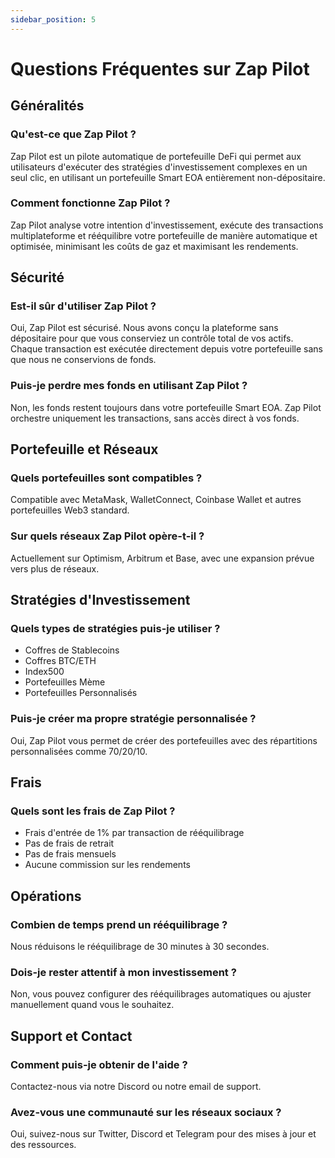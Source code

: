 ```yaml
---
sidebar_position: 5
---
```


# Questions Fréquentes sur Zap Pilot

## Généralités

### Qu'est-ce que Zap Pilot ?

Zap Pilot est un pilote automatique de portefeuille DeFi qui permet aux utilisateurs d'exécuter des
stratégies d'investissement complexes en un seul clic, en utilisant un portefeuille Smart EOA
entièrement non-dépositaire.

### Comment fonctionne Zap Pilot ?

Zap Pilot analyse votre intention d'investissement, exécute des transactions multiplateforme et
rééquilibre votre portefeuille de manière automatique et optimisée, minimisant les coûts de gaz et
maximisant les rendements.

## Sécurité

### Est-il sûr d'utiliser Zap Pilot ?

Oui, Zap Pilot est sécurisé. Nous avons conçu la plateforme sans dépositaire pour que vous
conserviez un contrôle total de vos actifs. Chaque transaction est exécutée directement depuis votre
portefeuille sans que nous ne conservions de fonds.

### Puis-je perdre mes fonds en utilisant Zap Pilot ?

Non, les fonds restent toujours dans votre portefeuille Smart EOA. Zap Pilot orchestre uniquement
les transactions, sans accès direct à vos fonds.

## Portefeuille et Réseaux

### Quels portefeuilles sont compatibles ?

Compatible avec MetaMask, WalletConnect, Coinbase Wallet et autres portefeuilles Web3 standard.

### Sur quels réseaux Zap Pilot opère-t-il ?

Actuellement sur Optimism, Arbitrum et Base, avec une expansion prévue vers plus de réseaux.

## Stratégies d'Investissement

### Quels types de stratégies puis-je utiliser ?

- Coffres de Stablecoins
- Coffres BTC/ETH
- Index500
- Portefeuilles Mème
- Portefeuilles Personnalisés

### Puis-je créer ma propre stratégie personnalisée ?

Oui, Zap Pilot vous permet de créer des portefeuilles avec des répartitions personnalisées comme
70/20/10.

## Frais

### Quels sont les frais de Zap Pilot ?

- Frais d'entrée de 1% par transaction de rééquilibrage
- Pas de frais de retrait
- Pas de frais mensuels
- Aucune commission sur les rendements

## Opérations

### Combien de temps prend un rééquilibrage ?

Nous réduisons le rééquilibrage de 30 minutes à 30 secondes.

### Dois-je rester attentif à mon investissement ?

Non, vous pouvez configurer des rééquilibrages automatiques ou ajuster manuellement quand vous le
souhaitez.

## Support et Contact

### Comment puis-je obtenir de l'aide ?

Contactez-nous via notre Discord ou notre email de support.

### Avez-vous une communauté sur les réseaux sociaux ?

Oui, suivez-nous sur Twitter, Discord et Telegram pour des mises à jour et des ressources.
